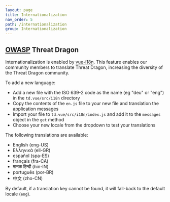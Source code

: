```yaml
---
layout: page
title: Internationalization
nav_order: 5
path: /internationalization
group: Internationalization
---
```


## [OWASP](https://www.owasp.org) Threat Dragon

Internationalization is enabled by [vue-i18n](https://kazupon.github.io/vue-i18n/).
This feature enables our community members to translate Threat Dragon,
increasing the diversity of the Threat Dragon community.

To add a new language:
- Add a new file with the ISO 639-2 code as the name (eg "deu" or "eng") in the `td.vue/src/i18n` directory
- Copy the contents of the `en.js` file to your new file and translation the application messages
- Import your file to `td.vue/src/i18n/index.js` and add it to the `messages` object in the `get` method
- Choose your new locale from the dropdown to test your translations

The following translations are available:

- English (eng-US)
- Ελληνικά (ell-GR)
- español (spa-ES)
- français (fra-CA)
- मानक हिन्दी (hin-IN)
- português (por-BR)
- 中文 (zho-CN)

By default, if a translation key cannot be found, it will fall-back to the default locale (`eng`).
